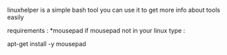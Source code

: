linuxhelper is a simple bash tool you can use it to get more info about tools easily

requirements : 
*mousepad 
if mousepad not in your linux type : 

apt-get install -y mousepad 

 
